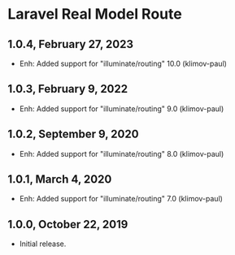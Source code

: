 Laravel Real Model Route
========================

1.0.4, February 27, 2023
------------------------

- Enh: Added support for "illuminate/routing" 10.0 (klimov-paul)


1.0.3, February 9, 2022
-----------------------

- Enh: Added support for "illuminate/routing" 9.0 (klimov-paul)


1.0.2, September 9, 2020
------------------------

- Enh: Added support for "illuminate/routing" 8.0 (klimov-paul)


1.0.1, March 4, 2020
--------------------

- Enh: Added support for "illuminate/routing" 7.0 (klimov-paul)


1.0.0, October 22, 2019
-----------------------

- Initial release.
